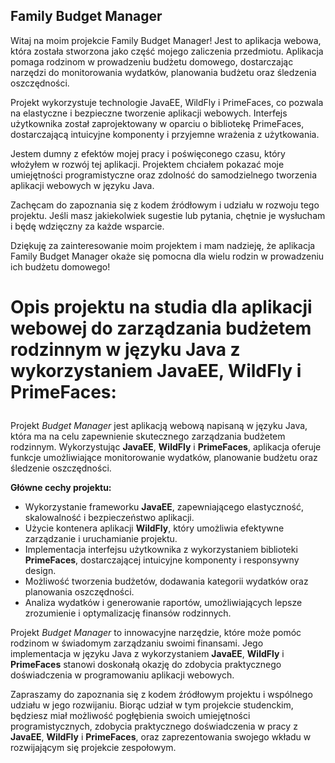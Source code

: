 <h2>Family Budget Manager</h2>

<p>Witaj na moim projekcie Family Budget Manager! Jest to aplikacja webowa, która została stworzona jako część mojego zaliczenia przedmiotu. Aplikacja pomaga rodzinom w prowadzeniu budżetu domowego, dostarczając narzędzi do monitorowania wydatków, planowania budżetu oraz śledzenia oszczędności.</p>

<p>Projekt wykorzystuje technologie JavaEE, WildFly i PrimeFaces, co pozwala na elastyczne i bezpieczne tworzenie aplikacji webowych. Interfejs użytkownika został zaprojektowany w oparciu o bibliotekę PrimeFaces, dostarczającą intuicyjne komponenty i przyjemne wrażenia z użytkowania.</p>

<p>Jestem dumny z efektów mojej pracy i poświęconego czasu, który włożyłem w rozwój tej aplikacji. Projektem chciałem pokazać moje umiejętności programistyczne oraz zdolność do samodzielnego tworzenia aplikacji webowych w języku Java.</p>

<p>Zachęcam do zapoznania się z kodem źródłowym i udziału w rozwoju tego projektu. Jeśli masz jakiekolwiek sugestie lub pytania, chętnie je wysłucham i będę wdzięczny za każde wsparcie.</p>

<p>Dziękuję za zainteresowanie moim projektem i mam nadzieję, że aplikacja Family Budget Manager okaże się pomocna dla wielu rodzin w prowadzeniu ich budżetu domowego!</p>


<h1> <p><strong>Opis projektu na studia dla aplikacji webowej do zarządzania budżetem rodzinnym w języku Java z wykorzystaniem JavaEE, WildFly i PrimeFaces:</strong></p></h1>

<p>Projekt <em>Budget Manager</em> jest aplikacją webową napisaną w języku Java, która ma na celu zapewnienie skutecznego zarządzania budżetem rodzinnym. Wykorzystując <strong>JavaEE</strong>, <strong>WildFly</strong> i <strong>PrimeFaces</strong>, aplikacja oferuje funkcje umożliwiające monitorowanie wydatków, planowanie budżetu oraz śledzenie oszczędności.</p>

<p><strong>Główne cechy projektu:</strong></p>
<ul>
  <li>Wykorzystanie frameworku <strong>JavaEE</strong>, zapewniającego elastyczność, skalowalność i bezpieczeństwo aplikacji.</li>
  <li>Użycie kontenera aplikacji <strong>WildFly</strong>, który umożliwia efektywne zarządzanie i uruchamianie projektu.</li>
  <li>Implementacja interfejsu użytkownika z wykorzystaniem biblioteki <strong>PrimeFaces</strong>, dostarczającej intuicyjne komponenty i responsywny design.</li>
  <li>Możliwość tworzenia budżetów, dodawania kategorii wydatków oraz planowania oszczędności.</li>
  <li>Analiza wydatków i generowanie raportów, umożliwiających lepsze zrozumienie i optymalizację finansów rodzinnych.</li>
</ul>

<p>Projekt <em>Budget Manager</em> to innowacyjne narzędzie, które może pomóc rodzinom w świadomym zarządzaniu swoimi finansami. Jego implementacja w języku Java z wykorzystaniem <strong>JavaEE</strong>, <strong>WildFly</strong> i <strong>PrimeFaces</strong> stanowi doskonałą okazję do zdobycia praktycznego doświadczenia w programowaniu aplikacji webowych.</p>

<p>Zapraszamy do zapoznania się z kodem źródłowym projektu i wspólnego udziału w jego rozwijaniu. Biorąc udział w tym projekcie studenckim, będziesz miał możliwość pogłębienia swoich umiejętności programistycznych, zdobycia praktycznego doświadczenia w pracy z <strong>JavaEE</strong>, <strong>WildFly</strong> i <strong>PrimeFaces</strong>, oraz zaprezentowania swojego wkładu w rozwijającym się projekcie zespołowym.</p>
